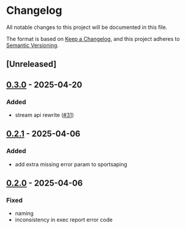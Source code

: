 # Changelog

All notable changes to this project will be documented in this file.

The format is based on [Keep a Changelog](https://keepachangelog.com/en/1.0.0/),
and this project adheres to [Semantic Versioning](https://semver.org/spec/v2.0.0.html).

## [Unreleased]

## [0.3.0](https://github.com/roberts-pumpurs/betfair-adapter-rs/compare/betfair-typegen-v0.2.1...betfair-typegen-v0.3.0) - 2025-04-20

### Added

- stream api rewrite ([#31](https://github.com/roberts-pumpurs/betfair-adapter-rs/pull/31))

## [0.2.1](https://github.com/roberts-pumpurs/betfair-adapter-rs/compare/betfair-typegen-v0.2.0...betfair-typegen-v0.2.1) - 2025-04-06

### Added

- add extra missing error param to sportsaping

## [0.2.0](https://github.com/roberts-pumpurs/betfair-adapter-rs/compare/betfair-typegen-v0.1.2...betfair-typegen-v0.2.0) - 2025-04-06

### Fixed

- naming
- inconsistency in exec report error code
